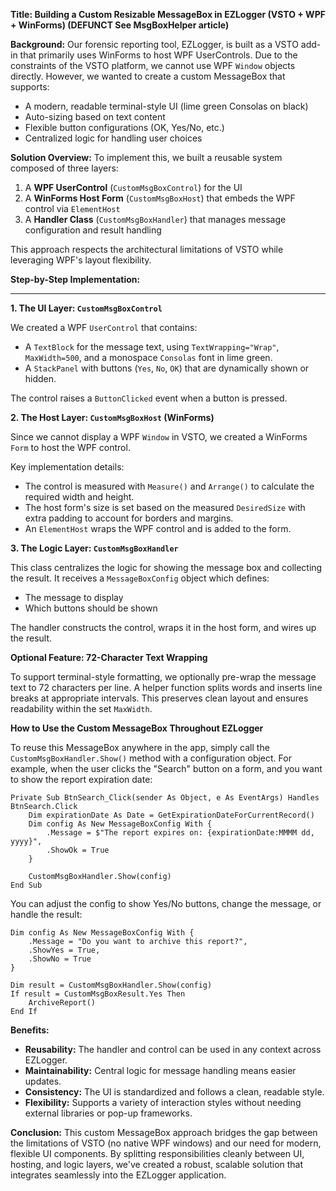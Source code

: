 **Title: Building a Custom Resizable MessageBox in EZLogger (VSTO + WPF + WinForms) (DEFUNCT See MsgBoxHelper article)**

**Background:**
Our forensic reporting tool, EZLogger, is built as a VSTO add-in that primarily uses WinForms to host WPF UserControls. Due to the constraints of the VSTO platform, we cannot use WPF `Window` objects directly. However, we wanted to create a custom MessageBox that supports:

- A modern, readable terminal-style UI (lime green Consolas on black)
- Auto-sizing based on text content
- Flexible button configurations (OK, Yes/No, etc.)
- Centralized logic for handling user choices

**Solution Overview:**
To implement this, we built a reusable system composed of three layers:

1. A **WPF UserControl** (`CustomMsgBoxControl`) for the UI
2. A **WinForms Host Form** (`CustomMsgBoxHost`) that embeds the WPF control via `ElementHost`
3. A **Handler Class** (`CustomMsgBoxHandler`) that manages message configuration and result handling

This approach respects the architectural limitations of VSTO while leveraging WPF's layout flexibility.

**Step-by-Step Implementation:**

---

**1. The UI Layer: `CustomMsgBoxControl`**

We created a WPF `UserControl` that contains:
- A `TextBlock` for the message text, using `TextWrapping="Wrap"`, `MaxWidth=500`, and a monospace `Consolas` font in lime green.
- A `StackPanel` with buttons (`Yes`, `No`, `OK`) that are dynamically shown or hidden.

The control raises a `ButtonClicked` event when a button is pressed.

**2. The Host Layer: `CustomMsgBoxHost` (WinForms)**

Since we cannot display a WPF `Window` in VSTO, we created a WinForms `Form` to host the WPF control.

Key implementation details:
- The control is measured with `Measure()` and `Arrange()` to calculate the required width and height.
- The host form's size is set based on the measured `DesiredSize` with extra padding to account for borders and margins.
- An `ElementHost` wraps the WPF control and is added to the form.

**3. The Logic Layer: `CustomMsgBoxHandler`**

This class centralizes the logic for showing the message box and collecting the result. It receives a `MessageBoxConfig` object which defines:
- The message to display
- Which buttons should be shown

The handler constructs the control, wraps it in the host form, and wires up the result.

**Optional Feature: 72-Character Text Wrapping**

To support terminal-style formatting, we optionally pre-wrap the message text to 72 characters per line. A helper function splits words and inserts line breaks at appropriate intervals. This preserves clean layout and ensures readability within the set `MaxWidth`.

**How to Use the Custom MessageBox Throughout EZLogger**

To reuse this MessageBox anywhere in the app, simply call the `CustomMsgBoxHandler.Show()` method with a configuration object. For example, when the user clicks the "Search" button on a form, and you want to show the report expiration date:

```vbnet
Private Sub BtnSearch_Click(sender As Object, e As EventArgs) Handles BtnSearch.Click
    Dim expirationDate As Date = GetExpirationDateForCurrentRecord()
    Dim config As New MessageBoxConfig With {
        .Message = $"The report expires on: {expirationDate:MMMM dd, yyyy}",
        .ShowOk = True
    }

    CustomMsgBoxHandler.Show(config)
End Sub
```

You can adjust the config to show Yes/No buttons, change the message, or handle the result:

```vbnet
Dim config As New MessageBoxConfig With {
    .Message = "Do you want to archive this report?",
    .ShowYes = True,
    .ShowNo = True
}

Dim result = CustomMsgBoxHandler.Show(config)
If result = CustomMsgBoxResult.Yes Then
    ArchiveReport()
End If
```

**Benefits:**
- **Reusability:** The handler and control can be used in any context across EZLogger.
- **Maintainability:** Central logic for message handling means easier updates.
- **Consistency:** The UI is standardized and follows a clean, readable style.
- **Flexibility:** Supports a variety of interaction styles without needing external libraries or pop-up frameworks.

**Conclusion:**
This custom MessageBox approach bridges the gap between the limitations of VSTO (no native WPF windows) and our need for modern, flexible UI components. By splitting responsibilities cleanly between UI, hosting, and logic layers, we've created a robust, scalable solution that integrates seamlessly into the EZLogger application.

<!-- @nested-tags:msgbox -->